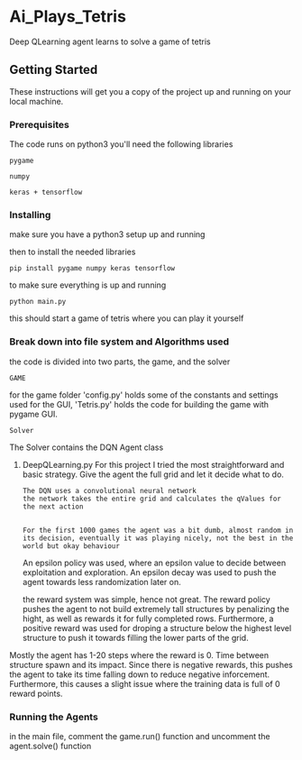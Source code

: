 # Ai_Plays_Tetris

Deep QLearning agent learns to solve a game of tetris

## Getting Started

These instructions will get you a copy of the project up and running on your local machine.

### Prerequisites

The code runs on python3
you'll need the following libraries

```
pygame

numpy

keras + tensorflow
```

### Installing



make sure you have a python3 setup up and running

then to install the needed libraries

```
pip install pygame numpy keras tensorflow
```

to make sure everything is up and running

```
python main.py
```
this should start a game of tetris where you can play it yourself 


### Break down into file system and Algorithms used

the code is divided into two parts, the game, and the solver

```
GAME
```
for the game folder 'config.py' holds some of the constants and settings used for the GUI,
'Tetris.py' holds the code for building the game with pygame GUI.

```
Solver
```
The Solver contains the DQN Agent class

1)  DeepQLearning.py
        For this project I tried the most straightforward and basic strategy. Give the agent the full grid and let it decide what to do.

        The DQN uses a convolutional neural network
        the network takes the entire grid and calculates the qValues for the next action
        

        For the first 1000 games the agent was a bit dumb, almost random in its decision, eventually it was playing nicely, not the best in the world but okay behaviour

    
    An epsilon policy was used, where an epsilon value to decide between exploitation and exploration. An epsilon decay was used to push the agent towards less randomization later on.

    the reward system was simple, hence not great.
    The reward policy pushes the agent to not build extremely tall structures by penalizing the hight, as well as rewards it for fully completed rows. Furthermore, a positive reward was used for droping a structure below the highest level structure to push it towards filling the lower parts of the grid.

Mostly the agent has 1-20 steps where the reward is 0. Time between structure spawn and its impact. Since there is negative rewards, this pushes the agent to take its time falling down to reduce negative inforcement. Furthermore, this causes a slight issue where the training data is full of 0 reward points.


### Running the Agents

in the main file,
comment the game.run() function and uncomment the agent.solve() function
